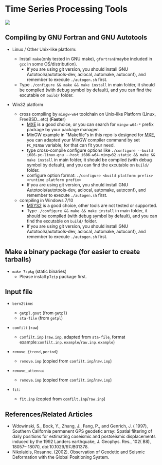 # Time Series Processing Tools

![](https://i.imgur.com/JSbZLaM.png)

## Compiling by GNU Fortran and GNU Autotools

* Linux / Other Unix-like platform:
    - Install `make`(only tested in GNU make), `gfortran`(maybe included in `gcc` in some OS/distribution).
        + If you are using git version, you should install GNU Autotools(autotools-dev, aclocal, automake, autoconf), and remember to execute `./autogen.sh` first.
    - Type `./configure && make && make install` in main folder, it should be compiled (with debug symbol by default), and you can find the excutable on `build/` folder.

* Win32 platform
    - cross compiling by `mingw-w64` toolchain on Unix-like Platform (Linux, FreeBSD...etc) (**Faster**)
      + [MXE](https://mxe.cc) is a good choice, or you can search for `mingw-w64-*` prefix package by your package manager.
      + MinGW example in "Makefile"s in this repo is designed for [MXE](https://mxe.cc), you can adapted your MinGW compiler command by set `FC_MINGW` variable, for that can fit your need.
      + type cross-compile configure options like `./configure --build i686-pc-linux-gnu --host i686-w64-mingw32.static && make && make install` in main folder, it should be compiled (with debug symbol by default), and you can find the excutable on `build/` folder.
      + configure option format: `./configure <build platform prefix> <runtime platform prefix>`
      + If you are using git version, you should install GNU Autotools(autotools-dev, aclocal, automake, autoconf), and remember to execute `./autogen.sh` first.
    - compiling in Windows 7/10
      + [MSYS2](https://www.msys2.org) is a good choice, other tools are not tested or supported.
      + Type `./configure && make && make install` in main folder, it should be compiled (with debug symbol by default), and you can find the excutable on `build/` folder.
      + If you are using git version, you should install GNU Autotools(autotools-dev, aclocal, automake, autoconf), and remember to execute `./autogen.sh` first.

## Make a binary package (for easier to create tarballs)

* `make 7zpkg` (static binaries)
    - Please install `p7zip` package first.

## Input file

* `bern2time`:
    - `getpl.gout` (from `getpl`)
    - `sta-file` (from `getpl`)

* `comfilt` (`raw`)
    - `comfilt.inp` (`raw.inp`, adapted from `sta-file`, format example:`comfilt.inp.example`/`raw.inp.example`)

* `remove_{trend,period}`
    - `remove.inp` (copied from `comfilt.inp`/`raw.inp`)

* `remove_attenna`:
    - `remove.inp` (copied from `comfilt.inp`/`raw.inp`)

* `fit`:
    - `fit.inp` (copied from `comfilt.inp`/`raw.inp`)

## References/Related Articles

* Wdowinski, S., Bock, Y., Zhang, J., Fang, P., and Genrich, J. ( 1997), Southern California permanent GPS geodetic array: Spatial filtering of daily positions for estimating coseismic and postseismic displacements induced by the 1992 Landers earthquake, J. Geophys. Res., 102( B8), 18057– 18070, doi:10.1029/97JB01378.
* Nikolaidis, Rosanne. (2002). Observation of Geodetic and Seismic Deformation with the Global Positioning System.

